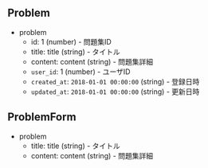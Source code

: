 ## Problem
+ problem
	+ id: 1 (number) - 問題集ID
	+ title: title (string) - タイトル
	+ content: content (string) - 問題集詳細
	+ `user_id`: 1 (number) - ユーザID
	+ `created_at`: `2018-01-01 00:00:00` (string) - 登録日時
	+ `updated_at`: `2018-01-01 00:00:00` (string) - 更新日時

## ProblemForm
+ problem
	+ title: title (string) - タイトル
	+ content: content (string) - 問題集詳細


